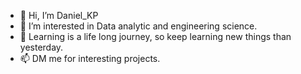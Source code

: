 - 👋 Hi, I’m Daniel_KP
- 👀 I’m interested in Data analytic and engineering science.
- 🌱 Learning is a life long journey, so keep learning new things than yesterday.
- 📫 DM me for interesting projects.
